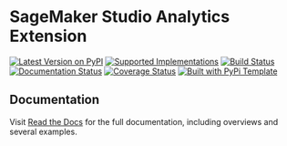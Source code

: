 # SageMaker Studio Analytics Extension

> 

[![Latest Version on PyPI](https://img.shields.io/pypi/v/sagemaker-studio-analytics-extension.svg)](https://pypi.python.org/pypi/sagemaker-studio-analytics-extension/)
[![Supported Implementations](https://img.shields.io/pypi/pyversions/sagemaker-studio-analytics-extension.svg)](https://pypi.python.org/pypi/sagemaker-studio-analytics-extension/)
[![Build Status](https://secure.travis-ci.org/edward.psun@gmail.com/.svg?branch=master)](http://travis-ci.org/christophevg/)
[![Documentation Status](https://readthedocs.org/projects/sagemaker-studio-analytics-extension/badge/?version=latest)](https://sagemaker-studio-analytics-extension.readthedocs.io/en/latest/?badge=latest)
[![Coverage Status](https://coveralls.io/repos/github/edward.psun@gmail.com//badge.svg?branch=master)](https://coveralls.io/github/edward.psun@gmail.com/?branch=master)
[![Built with PyPi Template](https://img.shields.io/badge/PyPi_Template-v0.1.4-blue.svg)](https://github.com/christophevg/pypi-template)



## Documentation

Visit [Read the Docs](https://sagemaker-studio-analytics-extension.readthedocs.org) for the full documentation, including overviews and several examples.


